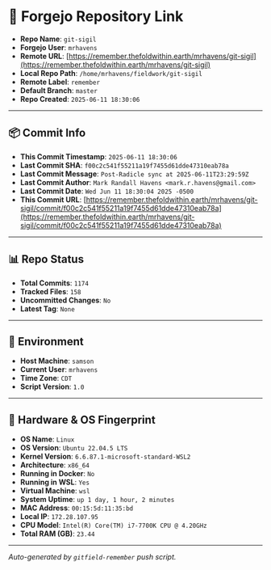 # 🔗 Forgejo Repository Link

- **Repo Name**: `git-sigil`
- **Forgejo User**: `mrhavens`
- **Remote URL**: [https://remember.thefoldwithin.earth/mrhavens/git-sigil](https://remember.thefoldwithin.earth/mrhavens/git-sigil)
- **Local Repo Path**: `/home/mrhavens/fieldwork/git-sigil`
- **Remote Label**: `remember`
- **Default Branch**: `master`
- **Repo Created**: `2025-06-11 18:30:06`

---

## 📦 Commit Info

- **This Commit Timestamp**: `2025-06-11 18:30:06`
- **Last Commit SHA**: `f00c2c541f55211a19f7455d61dde47310eab78a`
- **Last Commit Message**: `Post-Radicle sync at 2025-06-11T23:29:59Z`
- **Last Commit Author**: `Mark Randall Havens <mark.r.havens@gmail.com>`
- **Last Commit Date**: `Wed Jun 11 18:30:04 2025 -0500`
- **This Commit URL**: [https://remember.thefoldwithin.earth/mrhavens/git-sigil/commit/f00c2c541f55211a19f7455d61dde47310eab78a](https://remember.thefoldwithin.earth/mrhavens/git-sigil/commit/f00c2c541f55211a19f7455d61dde47310eab78a)

---

## 📊 Repo Status

- **Total Commits**: `1174`
- **Tracked Files**: `158`
- **Uncommitted Changes**: `No`
- **Latest Tag**: `None`

---

## 🧭 Environment

- **Host Machine**: `samson`
- **Current User**: `mrhavens`
- **Time Zone**: `CDT`
- **Script Version**: `1.0`

---

## 🧬 Hardware & OS Fingerprint

- **OS Name**: `Linux`
- **OS Version**: `Ubuntu 22.04.5 LTS`
- **Kernel Version**: `6.6.87.1-microsoft-standard-WSL2`
- **Architecture**: `x86_64`
- **Running in Docker**: `No`
- **Running in WSL**: `Yes`
- **Virtual Machine**: `wsl`
- **System Uptime**: `up 1 day, 1 hour, 2 minutes`
- **MAC Address**: `00:15:5d:11:35:bd`
- **Local IP**: `172.28.107.95`
- **CPU Model**: `Intel(R) Core(TM) i7-7700K CPU @ 4.20GHz`
- **Total RAM (GB)**: `23.44`

---

_Auto-generated by `gitfield-remember` push script._
